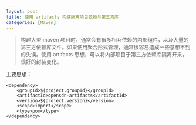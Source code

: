 ```yaml
---
layout: post
title: 使用 artifacts 构建隔离项目依赖与第三方库
categories: [Maven]
---
```


> 构建大型 maven 项目时，通常会有很多相互依赖的内部组件，以及大量的第三方依赖库文件。如果使用聚合形式管理，通常很容易造成一些意想不到的失误。使用 artifacts 思想，可以将内部项目于第三方依赖库隔离开来，很好的封装变化。

主要思想：

```
<dependency>
    <groupId>${project.groupId}</groupId>
    <artifactId>opensdn-artifacts</artifactId>
    <version>${project.version}</version>
    <scope>import</scope>
    <type>pom</type>
</dependency>
```
